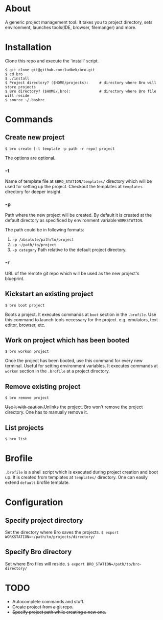 # About
A generic project management tool. It takes you to project directory, sets environment, launches tools(IDE, browser, filemanger) and more.

# Installation
Clone this repo and execute the 'install' script.

```shell
$ git clone git@github.com:ludbek/bro.git
$ cd bro
$ ./install
$ Project directory? ($HOME/projects):     # directory where Bro will store projects
$ Bro directory? ($HOME/.bro):             # directory where Bro file will reside
$ source ~/.bashrc
```

# Commands
## Create new project
`$ bro create [-t template -p path -r repo] project`

The options are optional.

### -t
Name of template file at `$BRO_STATION/templates/` directory which will be used for setting up the project. Checkout the templates at `templates` directory for deeper insight.

### -p
Path where the new project will be created. By default it is created at the default directory
as specificed by environment variable `WORKSTATION`.

The path could be in following formats:

1. `-p /absolute/path/to/project`
2. `-p ~/path/to/project`
3. `-p category`
    Path relative to the default project directory.

### -r
URL of the remote git repo which will be used as the new project's blueprint.

## Kickstart an existing project
`$ bro boot project`

Boots a project. It executes commands at `boot` section in the `.brofile`.
Use this command to launch tools necessary for the project. e.g. emulators, text editor, browser, etc.

## Work on project which has been booted
`$ bro workon project`

Once the project has been booted, use this command for every new terminal. Useful for setting environment variables. It executes commands at `workon` section in the `.brofile` at a project directory.

## Remove existing project
`$ bro remove project`

~~Use it with caution.~~Unlinks the project. Bro won't remove the project directory. One has to manually remove it.

## List projects
`$ bro list`


# Brofile
`.brofile` is a shell script which is executed during project creation and boot up.
It is created from templates at `templates/` directory. One can easily extend
`default` brofile template.


# Configuration
## Specify project directory
Set the directory where Bro saves the projects.
`$ export WORKSTATION=~/path/to/projects/directory/`

## Specify Bro directory
Set where Bro files will reside.
`$ export BRO_STATION=/path/to/bro-directory/`


# TODO
- Autocomplete commands and stuff.
- ~~Create project from a git repo.~~
- ~~Specify project path while creating a new one.~~
